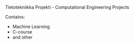 Tietotekniikka Projekti - Computational Engineering Projects

Contains:
- Machine Learning
- C-course
-  and other

